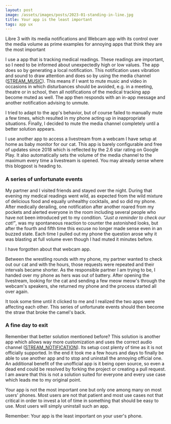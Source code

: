 ```yaml
---
layout: post
image: /assets/images/posts/2023-01-standing-in-line.jpg
title: Your app is the least important
tags: app ux
---
```


Libre 3 with its media notifications and Webcam app with its control over the media volume as prime examples for annoying apps that think they are the most important

I use a app that is tracking medical readings. These readings are important, so I need to be informed about unexpectedly high or low values. The app does so by generating a local notification. This notification uses vibration and sound to draw attention and does so by using the media channel ([STREAM_MUSIC](https://developer.android.com/reference/android/media/AudioManager#STREAM_MUSIC)). This means if I want to mute music and video in occasions in which disturbances should be avoided, e.g. in a meeting, theatre or in school, then all notifications of the medical tracking app become muted as well. The app then responds with an in-app message and another notification advising to unmute.

I tried to adapt to the app's behavior, but of course failed to manually mute a few times, which resulted in my phone acting up in inappropriate situations. Finally, I decided to mute the media channel completely until a better solution appears.

I use another app to access a livestream from a webcam I have setup at home as baby monitor for our cat. This app is barely configurable and free of updates since 2018 which is reflected by the 2.6 star rating on Google Play. It also automatically sets the volume of the media channel to the maximum every time a livestream is opened. You may already sense where this blogpost is heading to.

### A series of unfortunate events

My partner and I visited friends and stayed over the night. During that evening my medical readings went wild, as expected from the wild mixture of delicious food and equally unhealthy cocktails, and so did my phone. After medically derailing, one notification after another roared from my pockets and alerted everyone in the room including several people who have not been introduced yet to my condition. *"Just a reminder to check our cat!"*, was my spontaneous reaction to counter the astonished looks, but after the fourth and fifth time this excuse no longer made sense even in an buzzed state. Each time I pulled out my phone the question arose why it was blasting at full volume even though I had muted it minutes before.

I have forgotten about that webcam app.

Between the wrestling rounds with my phone, my partner wanted to check out our cat and with the hours, those requests were repeated and their intervals became shorter. As the responsible partner I am trying to be, I handed over my phone as hers was out of battery. After opening the livestream, looking for the cat and sending a few meow meow's through the webcam's speakers, she returned my phone and the process started all over again.

It took some time until it clicked to me and I realized the two apps were affecting each other. This series of unfortunate events should then become the straw that broke the camel's back.

### A fine day to exit

Remember that better solution mentioned before? This solution is another app which allows way more customization and uses the correct audio channel ([STREAM_NOTIFICATION](https://developer.android.com/reference/android/media/AudioManager#STREAM_NOTIFICATION)). Its setup cost plenty of time as it is not officially supported. In the end it took me a few hours and days to finally be able to use another app and to stop and uninstall the annoying official one. An additional benefit of the unofficial app is it being open source, so even a dead end could be resolved by forking the project or creating a pull request. I am aware that this is not a solution suited for everyone and every use case which leads me to my original point.

Your app is not the most important one but only one among many on most users' phones. Most users are not that patient and most use cases not that critical in order to invest a lot of time in something that should be easy to use. Most users will simply uninstall such an app.

Remember: Your app is the least important on your user's phone.